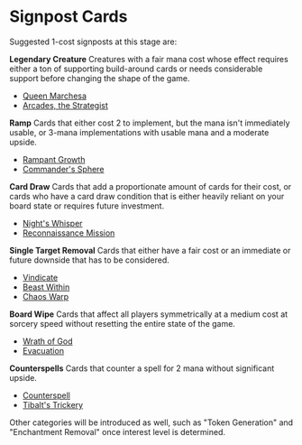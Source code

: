 # Signpost Cards

Suggested 1-cost signposts at this stage are:

**Legendary Creature**
Creatures with a fair mana cost whose effect requires either a ton of supporting build-around cards or needs considerable support before changing the shape of the game.
- [Queen Marchesa](https://scryfall.com/card/otc/239/queen-marchesa)
- [Arcades, the Strategist](https://scryfall.com/card/m19/212/arcades-the-strategist)

**Ramp**
Cards that either cost 2 to implement, but the mana isn't immediately usable, or 3-mana implementations with usable mana and a moderate upside.
- [Rampant Growth](https://scryfall.com/card/dsc/193/rampant-growth)
- [Commander's Sphere](https://scryfall.com/card/dsc/244/commanders-sphere)

**Card Draw**
Cards that add a proportionate amount of cards for their cost, or cards who have a card draw condition that is either heavily reliant on your board state or requires future investment.
- [Night's Whisper](https://scryfall.com/card/dsc/79/nights-whisper)
- [Reconnaissance Mission](https://scryfall.com/card/voc/111/reconnaissance-mission)

**Single Target Removal**
Cards that either have a fair cost or an immediate or future downside that has to be considered.
- [Vindicate](https://scryfall.com/card/mh2/294/vindicate)
- [Beast Within](https://scryfall.com/card/dsc/80/beast-within)
- [Chaos Warp](https://scryfall.com/card/dsc/162/chaos-warp)

**Board Wipe**
Cards that affect all players symmetrically at a medium cost at sorcery speed without resetting the entire state of the game.
- [Wrath of God](https://scryfall.com/card/cmm/70/wrath-of-god)
- [Evacuation](https://scryfall.com/card/lcc/156/evacuation)

**Counterspells**
Cards that counter a spell for 2 mana without significant upside.
- [Counterspell](https://scryfall.com/card/dsc/114/counterspell)
- [Tibalt's Trickery](https://scryfall.com/card/khm/153/tibalts-trickery)

Other categories will be introduced as well, such as "Token Generation" and "Enchantment Removal" once interest level is determined.
